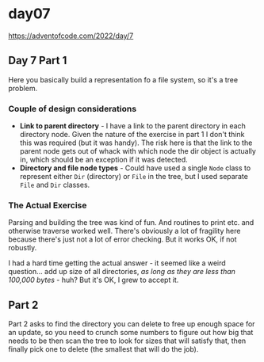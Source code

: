 # day07

<https://adventofcode.com/2022/day/7>

## Day 7 Part 1

Here you basically build a representation fo a file system, so it's a tree problem.

### Couple of design considerations

* **Link to parent directory** - I have a link to the parent directory in each directory node.  Given the nature of the exercise in part 1 I don't think this was required (but it was handy).  The risk here is that the link 
    to the parent node gets out of whack with which node the dir object is actually in, which should be an 
    exception if it was detected.
* **Directory and file node types** - Could have used a single `Node` class to represent either `Dir` (directory) or `File` in the tree, but I used separate `File` and `Dir` classes.

### The Actual Exercise

Parsing and building the tree was kind of fun.  And routines to print etc. and otherwise traverse worked well.  There's obviously a lot of fragility here because there's just not a lot of error checking.  But it works OK, if not robustly.

I had a hard time getting the actual answer - it seemed like a weird question... add up size of all directories, _as long as they are less than 100,000 bytes_ - huh?  But it's OK, I grew to accept it.

## Part 2

Part 2 asks to find the directory you can delete to free up enough space for an update, so you need to crunch
some numbers to figure out how big that needs to be then scan the tree to look for sizes that will satisfy that, then finally pick one to delete (the smallest that will do the job).